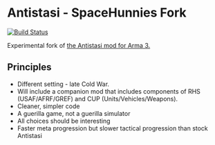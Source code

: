 # Antistasi - SpaceHunnies Fork

[![Build Status](https://travis-ci.org/SpaceHunnies/antistasi.svg?branch=master)](https://travis-ci.org/SpaceHunnies/antistasi)

Experimental fork of [the Antistasi mod for Arma 3.](http://www.a3antistasi.com/mod)

## Principles

* Different setting - late Cold War.
* Will include a companion mod that includes components of RHS (USAF/AFRF/GREF) and CUP (Units/Vehicles/Weapons).
* Cleaner, simpler code
* A guerilla game, not a guerilla simulator
* All choices should be interesting
* Faster meta progression but slower tactical progression than stock Antistasi
